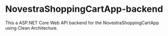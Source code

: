 # NovestraShoppingCartApp-backend
This a ASP.NET Core Web API backend for the NovestraShoppingCartApp using Clean Architecture.
